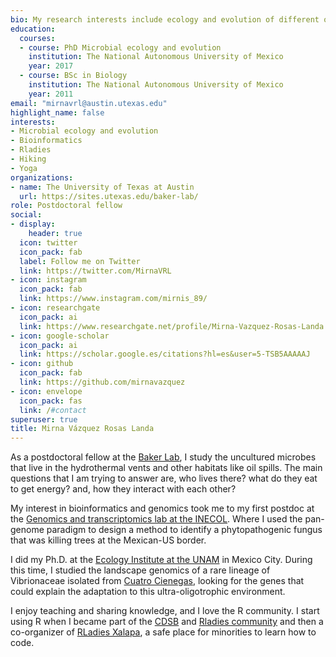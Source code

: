 ```yaml
---
bio: My research interests include ecology and evolution of different organisms mostly microbes.
education:
  courses:
  - course: PhD Microbial ecology and evolution
    institution: The National Autonomous University of Mexico
    year: 2017
  - course: BSc in Biology
    institution: The National Autonomous University of Mexico
    year: 2011
email: "mirnavrl@austin.utexas.edu"
highlight_name: false
interests:
- Microbial ecology and evolution
- Bioinformatics
- Rladies
- Hiking
- Yoga
organizations:
- name: The University of Texas at Austin
  url: https://sites.utexas.edu/baker-lab/
role: Postdoctoral fellow
social:
- display:
    header: true
  icon: twitter
  icon_pack: fab
  label: Follow me on Twitter
  link: https://twitter.com/MirnaVRL
- icon: instagram
  icon_pack: fab
  link: https://www.instagram.com/mirnis_89/
- icon: researchgate
  icon_pack: ai
  link: https://www.researchgate.net/profile/Mirna-Vazquez-Rosas-Landa
- icon: google-scholar
  icon_pack: ai
  link: https://scholar.google.es/citations?hl=es&user=5-TSB5AAAAAJ
- icon: github
  icon_pack: fab
  link: https://github.com/mirnavazquez
- icon: envelope
  icon_pack: fas
  link: /#contact
superuser: true
title: Mirna Vázquez Rosas Landa
---
```


As a postdoctoral fellow at the [Baker Lab](https://sites.utexas.edu/baker-lab/),  I study the uncultured microbes that live in the hydrothermal vents and other habitats like oil spills.  The main questions that I am trying to answer are, who lives there? what do they eat to get energy? and, how they interact with each other? 

My interest in bioinformatics and genomics took me to my first postdoc at the [Genomics and transcriptomics lab at the INECOL](https://www.inecol.mx/personal/index.php/moleculares/139-enrique-ibarra-laclette).  Where I used the pan-genome paradigm to design a method to identify a phytopathogenic fungus that was killing trees at the Mexican-US border.

I did my Ph.D. at the [Ecology Institute at the UNAM](http://www.ecologia.unam.mx/web/) in Mexico City. During this time, I studied the landscape genomics of a rare lineage of Vibrionaceae isolated from [Cuatro Cienegas](https://www.sciencemag.org/news/2020/07/watch-threatened-pools-mexican-desert-hold-clues-early-life), looking for the genes that could explain the adaptation to this ultra-oligotrophic environment.

I enjoy teaching and sharing knowledge, and I love the R community. I start using R when I became part of the [CDSB](https://comunidadbioinfo.github.io) and [Rladies community](https://rladies.org) and then a co-organizer of [RLadies Xalapa](https://www.meetup.com/rladies-xalapa/), a safe place for minorities to learn how to code.
